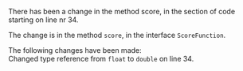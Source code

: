 There has been a change in the method score, in the section of code starting on line nr 34.
  
The change is in the method ```score```, in the interface ```ScoreFunction```.
  
The following changes have been made:  
Changed type reference from ```float``` to ```double``` on line 34.  
